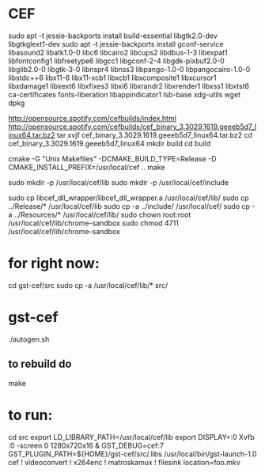 

# CEF 


sudo apt -t jessie-backports install build-essential libgtk2.0-dev libgtkglext1-dev
sudo apt -t jessie-backports install gconf-service libasound2 libatk1.0-0 libc6 libcairo2 libcups2 libdbus-1-3 libexpat1 libfontconfig1 libfreetype6 libgcc1 libgconf-2-4 libgdk-pixbuf2.0-0 libglib2.0-0 libgtk-3-0 libnspr4 libnss3 libpango-1.0-0 libpangocairo-1.0-0 libstdc++6 libx11-6 libx11-xcb1 libxcb1 libxcomposite1 libxcursor1 libxdamage1 libxext6 libxfixes3 libxi6 libxrandr2 libxrender1 libxss1 libxtst6 ca-certificates fonts-liberation libappindicator1 lsb-base xdg-utils wget dpkg

http://opensource.spotify.com/cefbuilds/index.html
http://opensource.spotify.com/cefbuilds/cef_binary_3.3029.1619.geeeb5d7_linux64.tar.bz2
tar xvjf cef_binary_3.3029.1619.geeeb5d7_linux64.tar.bz2
cd cef_binary_3.3029.1619.geeeb5d7_linux64
mkdir build
cd build

cmake -G "Unix Makefiles" -DCMAKE_BUILD_TYPE=Release -D CMAKE_INSTALL_PREFIX=/usr/local/cef ..
make

sudo mkdir -p /usr/local/cef/lib
sudo mkdir -p /usr/local/cef/include

sudo cp libcef_dll_wrapper/libcef_dll_wrapper.a /usr/local/cef/lib/
sudo cp ../Release/* /usr/local/cef/lib
sudo cp -a ../include/ /usr/local/cef/
sudo cp -a ../Resources/* /usr/local/cef/lib/
sudo chown root:root /usr/local/cef/lib/chrome-sandbox
sudo chmod 4711 /usr/local/cef/lib/chrome-sandbox


# for right now:

cd gst-cef/src
sudo cp -a /usr/local/cef/lib/* src/



# gst-cef 
./autogen.sh

## to rebuild do
make

# to run:
cd src
export LD_LIBRARY_PATH=/usr/local/cef/lib
export DISPLAY=:0
Xvfb :0 -screen 0 1280x720x16 &
GST_DEBUG=cef:7 GST_PLUGIN_PATH=${HOME}/gst-cef/src/.libs /usr/local/bin/gst-launch-1.0 cef ! videoconvert ! x264enc ! matroskamux ! filesink location=foo.mkv

